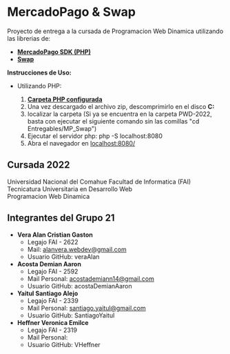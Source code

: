 # MercadoPago & Swap

Proyecto de entrega a la cursada de Programacion Web Dinamica utilizando las librerias de:

- [**MercadoPago SDK (PHP)**](https://github.com/mercadopago/sdk-php)
- [**Swap**](https://github.com/florianv/swap)

**Instrucciones de Uso:**

- Utilizando PHP:

  1. [**Carpeta PHP configurada**](https://drive.google.com/drive/u/0/folders/1uhb-hK1gNImzRzdww3dAkRYzz5NQg-GT)
  2. Una vez descargado el archivo zip, descomprimirlo en el disco **C:**
  3. localizar la carpeta (Si ya se encuentra en la carpeta PWD-2022, basta con ejecutar el siguiente comando sin las comillas "cd Entregables/MP_Swap")
  4. Ejecutar el servidor php: php -S localhost:8080
  5. Abra el navegador en [localhost:8080/](http://localhost:8080/)

## Cursada 2022

Universidad Nacional del Comahue
Facultad de Informatica (FAI)
Tecnicatura Universitaria en Desarrollo Web  
Programacion Web Dinamica

## Integrantes del Grupo 21

- **Vera Alan Cristian Gaston**
  - Legajo FAI - 2622
  - Mail: alanvera.webdev@gmail.com
  - Usuario GitHub: veraAlan
- **Acosta Demian Aaron**
  - Legajo FAI - 2592
  - Mail Personal: acostademiann14@gmail.com
  - Usuario GitHub: acostaDemianAaron
- **Yaitul Santiago Alejo**
  - Legajo FAI - 2339
  - Mail Personal: santiago.yaitul@gmail.com
  - Usuario GitHub: SantiagoYaitul
- **Heffner Veronica Emilce**
  - Legajo FAI - 2319
  - Mail Personal:
  - Usuario GitHub: VHeffner
